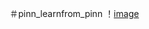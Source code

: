 ＃pinn_learnfrom_pinn
！[image](https://github.com/HelloMiracle/pinn_learnfrom_PINN/blob/master/PINN/%E6%96%B0%E5%BB%BA%E6%96%87%E4%BB%B6%E5%A4%B9/created_gif5.gif)

